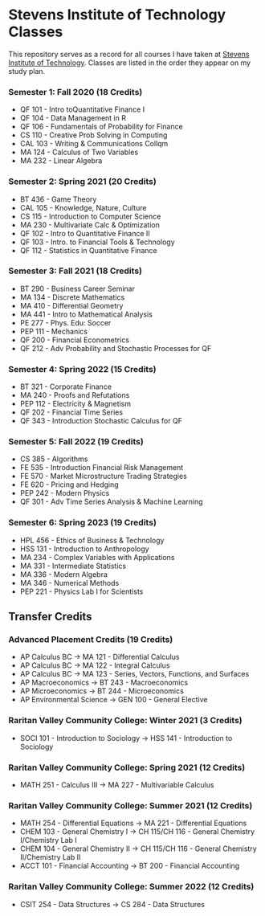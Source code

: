 # Stevens Institute of Technology Classes
This repository serves as a record for all courses I have taken at [Stevens Institute of Technology](https://stevens.edu). Classes are listed in the order they appear on my study plan.

### Semester 1: Fall 2020 (18 Credits)
- QF 101 - Intro toQuantitative Finance I
- QF 104 - Data Management in R
- QF 106 - Fundamentals of Probability for Finance
- CS 110 - Creative Prob Solving in Computing
- CAL 103 - Writing & Communications Collqm
- MA 124 - Calculus of Two Variables
- MA 232 - Linear Algebra

### Semester 2: Spring 2021 (20 Credits)
- BT 436 - Game Theory
- CAL 105 - Knowledge, Nature, Culture
- CS 115 - Introduction to Computer Science
- MA 230 - Multivariate Calc & Optimization
- QF 102 - Intro to Quantitative Finance II
- QF 103 - Intro. to Financial Tools & Technology
- QF 112 - Statistics in Quantitative Finance

### Semester 3: Fall 2021 (18 Credits)
- BT 290 - Business Career Seminar
- MA 134 - Discrete Mathematics
- MA 410 - Differential Geometry
- MA 441 - Intro to Mathematical Analysis
- PE 277 - Phys. Edu: Soccer
- PEP 111 - Mechanics
- QF 200 - Financial Econometrics
- QF 212 - Adv Probability and Stochastic Processes for QF

### Semester 4: Spring 2022 (15 Credits)
- BT 321 - Corporate Finance
- MA 240 - Proofs and Refutations
- PEP 112 - Electricity & Magnetism
- QF 202 - Financial Time Series
- QF 343 - Introduction Stochastic Calculus for QF

### Semester 5: Fall 2022 (19 Credits)
- CS 385 - Algorithms
- FE 535 - Introduction Financial Risk Management
- FE 570 - Market Microstructure Trading Strategies
- FE 620 - Pricing and Hedging
- PEP 242 - Modern Physics
- QF 301 - Adv Time Series Analysis & Machine Learning

### Semester 6: Spring 2023 (19 Credits)
- HPL 456 - Ethics of Business & Technology
- HSS 131 - Introduction to Anthropology
- MA 234 - Complex Variables with Applications
- MA 331 - Intermediate Statistics
- MA 336 - Modern Algebra
- MA 346 - Numerical Methods
- PEP 221 - Physics Lab I for Scientists

## Transfer Credits

### Advanced Placement Credits (19 Credits)
- AP Calculus BC -> MA 121 - Differential Calculus
- AP Calculus BC -> MA 122 - Integral Calculus
- AP Calculus BC -> MA 123 - Series, Vectors, Functions, and Surfaces
- AP Macroeconomics -> BT 243 - Macroeconomics
- AP Microeconomics -> BT 244 - Microeconomics
- AP Environmental Science -> GEN 100 - General Elective

### Raritan Valley Community College: Winter 2021 (3 Credits)
- SOCI 101 - Introduction to Sociology -> HSS 141 - Introduction to Sociology

### Raritan Valley Community College: Spring 2021 (12 Credits)
- MATH 251 - Calculus III -> MA 227 - Multivariable Calculus

### Raritan Valley Community College: Summer 2021 (12 Credits)
- MATH 254 - Differential Equations -> MA 221 - Differential Equations
- CHEM 103 - General Chemistry I -> CH 115/CH 116 - General Chemistry I/Chemistry Lab I
- CHEM 104 - General Chemistry II -> CH 115/CH 116 - General Chemistry II/Chemistry Lab II
- ACCT 101 - Financial Accounting -> BT 200 - Financial Accounting

### Raritan Valley Community College: Summer 2022 (12 Credits)
- CSIT 254 - Data Structures -> CS 284 - Data Structures
